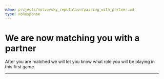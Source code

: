 ```yaml
---
name: projects/volvovsky_reputation/pairing_with_partner.md
type: noResponse
---
```


# We are now matching you with a partner

After you are matched we will let you know what role you will be playing in this first game.

---
